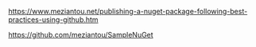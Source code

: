 https://www.meziantou.net/publishing-a-nuget-package-following-best-practices-using-github.htm

https://github.com/meziantou/SampleNuGet